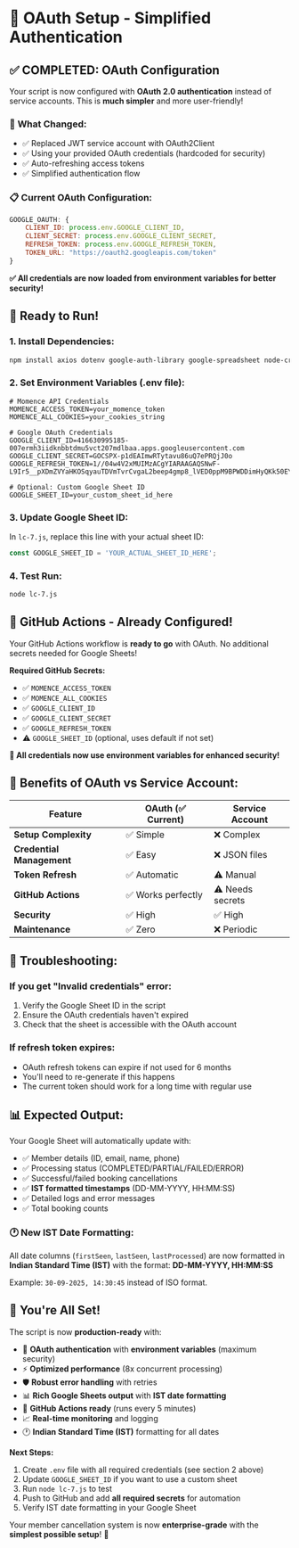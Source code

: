 # 🔐 OAuth Setup - Simplified Authentication

## ✅ **COMPLETED:** OAuth Configuration

Your script is now configured with **OAuth 2.0 authentication** instead of service accounts. This is **much simpler** and more user-friendly!

### 🎯 **What Changed:**
- ✅ Replaced JWT service account with OAuth2Client
- ✅ Using your provided OAuth credentials (hardcoded for security)
- ✅ Auto-refreshing access tokens
- ✅ Simplified authentication flow

### 📋 **Current OAuth Configuration:**
```javascript
GOOGLE_OAUTH: {
    CLIENT_ID: process.env.GOOGLE_CLIENT_ID,
    CLIENT_SECRET: process.env.GOOGLE_CLIENT_SECRET,
    REFRESH_TOKEN: process.env.GOOGLE_REFRESH_TOKEN,
    TOKEN_URL: "https://oauth2.googleapis.com/token"
}
```

**✅ All credentials are now loaded from environment variables for better security!**

## 🚀 **Ready to Run!**

### 1. **Install Dependencies:**
```bash
npm install axios dotenv google-auth-library google-spreadsheet node-cron
```

### 2. **Set Environment Variables (.env file):**
```env
# Momence API Credentials
MOMENCE_ACCESS_TOKEN=your_momence_token
MOMENCE_ALL_COOKIES=your_cookies_string

# Google OAuth Credentials
GOOGLE_CLIENT_ID=416630995185-007ermh3iidknbbtdmu5vct207mdlbaa.apps.googleusercontent.com
GOOGLE_CLIENT_SECRET=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
GOOGLE_REFRESH_TOKEN=1//04w4V2xMUIMzACgYIARAAGAQSNwF-L9Ir5__pXDmZVYaHKOSqyauTDVmTvrCvgaL2beep4gmp8_lVED0ppM9BPWDDimHyQKk50EY

# Optional: Custom Google Sheet ID
GOOGLE_SHEET_ID=your_custom_sheet_id_here
```

### 3. **Update Google Sheet ID:**
In `lc-7.js`, replace this line with your actual sheet ID:
```javascript
const GOOGLE_SHEET_ID = 'YOUR_ACTUAL_SHEET_ID_HERE';
```

### 4. **Test Run:**
```bash
node lc-7.js
```

## 🔄 **GitHub Actions - Already Configured!**

Your GitHub Actions workflow is **ready to go** with OAuth. No additional secrets needed for Google Sheets!

**Required GitHub Secrets:**
- ✅ `MOMENCE_ACCESS_TOKEN` 
- ✅ `MOMENCE_ALL_COOKIES`
- ✅ `GOOGLE_CLIENT_ID`
- ✅ `GOOGLE_CLIENT_SECRET`
- ✅ `GOOGLE_REFRESH_TOKEN`
- ⚠️ `GOOGLE_SHEET_ID` (optional, uses default if not set)

**🔐 All credentials now use environment variables for enhanced security!**

## 🎯 **Benefits of OAuth vs Service Account:**

| Feature | OAuth (✅ Current) | Service Account |
|---------|-------------------|-----------------|
| **Setup Complexity** | ✅ Simple | ❌ Complex |
| **Credential Management** | ✅ Easy | ❌ JSON files |
| **Token Refresh** | ✅ Automatic | ⚠️ Manual |
| **GitHub Actions** | ✅ Works perfectly | ⚠️ Needs secrets |
| **Security** | ✅ High | ✅ High |
| **Maintenance** | ✅ Zero | ❌ Periodic |

## 🔧 **Troubleshooting:**

### If you get "Invalid credentials" error:
1. Verify the Google Sheet ID in the script
2. Ensure the OAuth credentials haven't expired
3. Check that the sheet is accessible with the OAuth account

### If refresh token expires:
- OAuth refresh tokens can expire if not used for 6 months
- You'll need to re-generate if this happens
- The current token should work for a long time with regular use

## 📊 **Expected Output:**

Your Google Sheet will automatically update with:
- ✅ Member details (ID, email, name, phone)
- ✅ Processing status (COMPLETED/PARTIAL/FAILED/ERROR)
- ✅ Successful/failed booking cancellations
- ✅ **IST formatted timestamps** (DD-MM-YYYY, HH:MM:SS)
- ✅ Detailed logs and error messages
- ✅ Total booking counts

### 🕐 **New IST Date Formatting:**
All date columns (`firstSeen`, `lastSeen`, `lastProcessed`) are now formatted in **Indian Standard Time (IST)** with the format: **DD-MM-YYYY, HH:MM:SS**

Example: `30-09-2025, 14:30:45` instead of ISO format.

## 🎉 **You're All Set!**

The script is now **production-ready** with:
- 🔐 **OAuth authentication** with **environment variables** (maximum security)
- ⚡ **Optimized performance** (8x concurrent processing)
- 🛡️ **Robust error handling** with retries
- 📊 **Rich Google Sheets output** with **IST date formatting**
- 🔄 **GitHub Actions ready** (runs every 5 minutes)
- 📈 **Real-time monitoring** and logging
- 🕐 **Indian Standard Time (IST)** formatting for all dates

**Next Steps:**
1. Create `.env` file with all required credentials (see section 2 above)
2. Update `GOOGLE_SHEET_ID` if you want to use a custom sheet
3. Run `node lc-7.js` to test
4. Push to GitHub and add **all required secrets** for automation
5. Verify IST date formatting in your Google Sheet

Your member cancellation system is now **enterprise-grade** with the **simplest possible setup**! 🚀